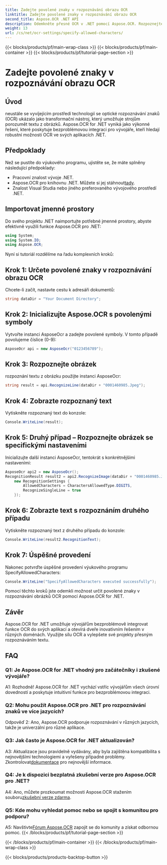 ```yaml
---
title: Zadejte povolené znaky v rozpoznávání obrazu OCR
linktitle: Zadejte povolené znaky v rozpoznávání obrazu OCR
second_title: Aspose.OCR .NET API
description: Odemkněte přesné OCR v .NET pomocí Aspose.OCR. Rozpoznejte text od obrázků bez námahy. Stáhněte si nyní pro transformativní vývojový zážitek.
weight: 13
url: /cs/net/ocr-settings/specify-allowed-characters/
---
```


{{< blocks/products/pf/main-wrap-class >}}
{{< blocks/products/pf/main-container >}}
{{< blocks/products/pf/tutorial-page-section >}}

# Zadejte povolené znaky v rozpoznávání obrazu OCR

## Úvod

neustále se vyvíjejícím prostředí technologií se optické rozpoznávání znaků (OCR) ukázalo jako transformační nástroj, který umožňuje strojům porozumět textu z obrázků. Aspose.OCR for .NET vyniká jako výkonné řešení, které poskytuje bezproblémovou integraci pro vývojáře, kteří hledají robustní možnosti OCR ve svých aplikacích .NET.

## Předpoklady

Než se pustíte do výukového programu, ujistěte se, že máte splněny následující předpoklady:

- Pracovní znalost vývoje .NET.
-  Aspose.OCR pro knihovnu .NET. Můžete si jej stáhnout[tady](https://releases.aspose.com/ocr/net/).
- Znalost Visual Studia nebo jiného preferovaného vývojového prostředí .NET.

## Importovat jmenné prostory

Do svého projektu .NET naimportujte potřebné jmenné prostory, abyste efektivně využili funkce Aspose.OCR pro .NET:

```csharp
using System;
using System.IO;
using Aspose.OCR;
```

Nyní si tutoriál rozdělíme na řadu komplexních kroků:

## Krok 1: Určete povolené znaky v rozpoznávání obrazu OCR

Chcete-li začít, nastavte cestu k adresáři dokumentů:

```csharp
string dataDir = "Your Document Directory";
```

## Krok 2: Inicializujte Aspose.OCR s povolenými symboly

Vytvořte instanci AsposeOcr a zadejte povolené symboly. V tomto případě povolujeme číslice (0-9):

```csharp
AsposeOcr api = new AsposeOcr("0123456789");
```

## Krok 3: Rozpoznejte obrázek

rozpoznání textu z obrázku použijte instanci AsposeOcr:

```csharp
string result = api.RecognizeLine(dataDir + "0001460985.Jpeg");
```

## Krok 4: Zobrazte rozpoznaný text

Vytiskněte rozpoznaný text do konzole:

```csharp
Console.WriteLine(result);
```

## Krok 5: Druhý případ – Rozpoznejte obrázek se specifickými nastaveními

Inicializujte další instanci AsposeOcr, tentokrát s konkrétnějšími nastaveními:

```csharp
AsposeOcr api2 = new AsposeOcr();
RecognitionResult result2 = api2.RecognizeImage(dataDir + "0001460985.Jpeg", 
    new RecognitionSettings { 
        AllowedCharacters = CharactersAllowedType.DIGITS,
        RecognizeSingleLine = true
    });
```

## Krok 6: Zobrazte text s rozpoznáním druhého případu

Vytiskněte rozpoznaný text z druhého případu do konzole:

```csharp
Console.WriteLine(result2.RecognitionText);
```

## Krok 7: Úspěšné provedení

Nakonec potvrďte úspěšné provedení výukového programu SpecifyAllowedCharacters:

```csharp
Console.WriteLine("SpecifyAllowedCharacters executed successfully");
```

Pomocí těchto kroků jste odemkli možnost určit povolené znaky v rozpoznávání obrázků OCR pomocí Aspose.OCR for .NET.

## Závěr

Aspose.OCR for .NET umožňuje vývojářům bezproblémově integrovat funkce OCR do svých aplikací a otevírá dveře inovativním řešením v různých doménách. Využijte sílu OCR a vylepšete své projekty přesným rozpoznáváním textu.

## FAQ

### Q1: Je Aspose.OCR for .NET vhodný pro začátečníky i zkušené vývojáře?

A1: Rozhodně! Aspose.OCR for .NET vychází vstříc vývojářům všech úrovní dovedností a poskytuje intuitivní funkce pro bezproblémovou integraci.

### Q2: Mohu použít Aspose.OCR pro .NET pro rozpoznávání znaků ve více jazycích?

Odpověď 2: Ano, Aspose.OCR podporuje rozpoznávání v různých jazycích, takže je univerzální pro různé aplikace.

### Q3: Jak často je Aspose.OCR for .NET aktualizován?

 A3: Aktualizace jsou pravidelně vydávány, aby byla zajištěna kompatibilita s nejnovějšími technologiemi a vyřešeny případné problémy. Zkontrolovat[dokumentace](https://reference.aspose.com/ocr/net/) pro nejnovější informace.

### Q4: Je k dispozici bezplatná zkušební verze pro Aspose.OCR pro .NET?

 A4: Ano, můžete prozkoumat možnosti Aspose.OCR stažením souboru[zkušební verze zdarma](https://releases.aspose.com/).

### Q5: Kde mohu vyhledat pomoc nebo se spojit s komunitou pro podporu?

 A5: Navštivte[Fórum Aspose.OCR](https://forum.aspose.com/c/ocr/16) zapojit se do komunity a získat odbornou pomoc.
{{< /blocks/products/pf/tutorial-page-section >}}

{{< /blocks/products/pf/main-container >}}
{{< /blocks/products/pf/main-wrap-class >}}

{{< blocks/products/products-backtop-button >}}
